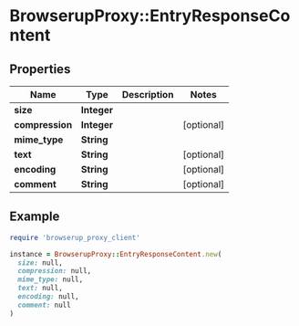 # BrowserupProxy::EntryResponseContent

## Properties

| Name | Type | Description | Notes |
| ---- | ---- | ----------- | ----- |
| **size** | **Integer** |  |  |
| **compression** | **Integer** |  | [optional] |
| **mime_type** | **String** |  |  |
| **text** | **String** |  | [optional] |
| **encoding** | **String** |  | [optional] |
| **comment** | **String** |  | [optional] |

## Example

```ruby
require 'browserup_proxy_client'

instance = BrowserupProxy::EntryResponseContent.new(
  size: null,
  compression: null,
  mime_type: null,
  text: null,
  encoding: null,
  comment: null
)
```

